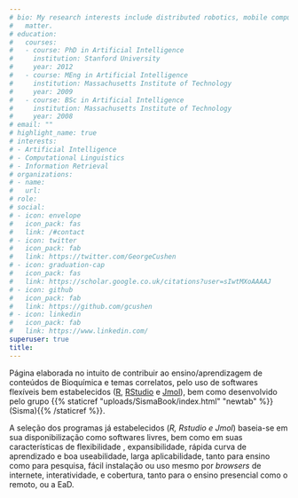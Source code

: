 ```yaml
---
# bio: My research interests include distributed robotics, mobile computing and programmable
#   matter.
# education:
#   courses:
#   - course: PhD in Artificial Intelligence
#     institution: Stanford University
#     year: 2012
#   - course: MEng in Artificial Intelligence
#     institution: Massachusetts Institute of Technology
#     year: 2009
#   - course: BSc in Artificial Intelligence
#     institution: Massachusetts Institute of Technology
#     year: 2008
# email: ""
# highlight_name: true
# interests:
# - Artificial Intelligence
# - Computational Linguistics
# - Information Retrieval
# organizations:
# - name:  
#   url:  
# role:  
# social:
# - icon: envelope
#   icon_pack: fas
#   link: /#contact
# - icon: twitter
#   icon_pack: fab
#   link: https://twitter.com/GeorgeCushen
# - icon: graduation-cap
#   icon_pack: fas
#   link: https://scholar.google.co.uk/citations?user=sIwtMXoAAAAJ
# - icon: github
#   icon_pack: fab
#   link: https://github.com/gcushen
# - icon: linkedin
#   icon_pack: fab
#   link: https://www.linkedin.com/
superuser: true
title: 
---
```


  Página elaborada no intuito de contribuir ao ensino/aprendizagem de conteúdos de Bioquímica e temas correlatos, pelo uso de softwares flexíveis bem estabelecidos ([R](https://cran.r-project.org/), [RStudio](https://www.rstudio.com/) e [Jmol](http://jmol.sourceforge.net/)), bem como desenvolvido pelo grupo {{% staticref "uploads/SismaBook/index.html" "newtab" %}}(Sisma){{% /staticref %}}.

  A seleção dos programas já estabelecidos (*R, Rstudio e Jmol*) baseia-se em sua disponibilização como softwares livres, bem como em suas características de flexibilidade , expansibilidade, rápida curva de aprendizado e boa useabilidade, larga aplicabilidade, tanto para ensino como para pesquisa, fácil instalação ou uso mesmo por *browsers* de internete, interatividade, e cobertura, tanto para o ensino presencial como o remoto, ou a EaD.

